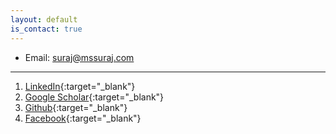 ```yaml
---
layout: default
is_contact: true
---
```


* Email: [suraj@mssuraj.com](mailto:suraj@mssuraj.com)

---

1. [LinkedIn](https://www.linkedin.com/in/braindeadpool){:target="\_blank"}
2. [Google Scholar](https://scholar.google.com/citations?user=Ikb9bJEAAAAJ&hl=en){:target="\_blank"}
3. [Github](https://www.github.com/braindeadpool){:target="\_blank"}
4. [Facebook](https://www.facebook.com/mssurajkaiga){:target="\_blank"}
